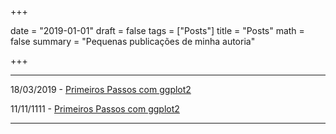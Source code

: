 +++

date = "2019-01-01"
draft = false
tags = ["Posts"]
title = "Posts"
math = false
summary = "Pequenas publicações de minha autoria"


+++

---

18/03/2019 - [Primeiros Passos com ggplot2](/img/post/post_ggplot2.html/)

11/11/1111 - [Primeiros Passos com ggplot2](/img/post/post_ggplot2.html/)

---

